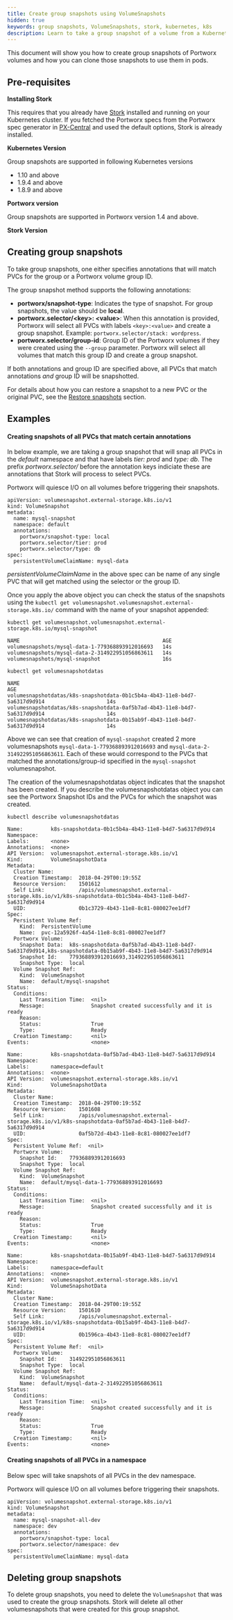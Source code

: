 ```yaml
---
title: Create group snapshots using VolumeSnapshots
hidden: true
keywords: group snapshots, VolumeSnapshots, stork, kubernetes, k8s
description: Learn to take a group snapshot of a volume from a Kubernetes persistent volume claim (PVC) and use that snapshot as the volume for a new pod.
---
```


This document will show you how to create group snapshots of Portworx volumes and how you can clone those snapshots to use them in pods.

## Pre-requisites

**Installing Stork**

This requires that you already have [Stork](/portworx-install-with-kubernetes/storage-operations/stork) installed and running on your
Kubernetes cluster. If you fetched the Portworx specs from the Portworx spec generator in [PX-Central](https://central.portworx.com) and used the default options, Stork is already installed.

**Kubernetes Version**

Group snapshots are supported in following Kubernetes versions
* 1.10 and above
* 1.9.4 and above
* 1.8.9 and above

**Portworx version**

Group snapshots are supported in Portworx version 1.4 and above.

**Stork Version**



## Creating group snapshots

To take group snapshots, one either specifies annotations that will match PVCs for the group or a Portworx volume group ID.

The group snapshot method supports the following annotations:
* __portworx/snapshot-type__: Indicates the type of snapshot. For group snapshots, the value should be **local**.
* __portworx.selector/\<key\>: \<value\>__: When this annotation is provided, Portworx will select all PVCs with labels `<key>:<value>` and create a group snapshot. Example: `portworx.selector/stack: wordpress`.
* __portworx.selector/group-id__: Group ID of the Portworx volumes if they were created using the `--group` parameter. Portworx will select all volumes that match this group ID and create a group snapshot.

If both annotations and group ID are specified above, all PVCs that match annotations *and* group ID will be snapshotted.

For details about how you can restore a snapshot to a new PVC or the original PVC, see the [Restore snapshots](/portworx-install-with-kubernetes/storage-operations/create-snapshots/on-demand/snaps-local/#restore-snapshots) section.

## Examples

#### Creating snapshots of all PVCs that match certain annotations

In below example, we are taking a group snapshot that will snap all PVCs in the *default* namespace and that have labels *tier: prod* and *type: db*. The prefix *portworx.selector/* before the annotation keys indiciate these are annotations that Stork will process to select PVCs.

Portworx will quiesce I/O on all volumes before triggering their snapshots.

```text
apiVersion: volumesnapshot.external-storage.k8s.io/v1
kind: VolumeSnapshot
metadata:
  name: mysql-snapshot
  namespace: default
  annotations:
    portworx/snapshot-type: local
    portworx.selector/tier: prod
    portworx.selector/type: db
spec:
  persistentVolumeClaimName: mysql-data
```

*persistentVolumeClaimName* in the above spec can be name of any single PVC that will get matched using the selector or the group ID.

Once you apply the above object you can check the status of the snapshots using the `kubectl get volumesnapshot.volumesnapshot.external-storage.k8s.io/` command with the name of your snapshot appended:

```text
kubectl get volumesnapshot.volumesnapshot.external-storage.k8s.io/mysql-snapshot
```

```output
NAME                                              AGE
volumesnapshots/mysql-data-1-779368893912016693   14s
volumesnapshots/mysql-data-2-314922951056863611   14s
volumesnapshots/mysql-snapshot                    16s
```

```text
kubectl get volumesnapshotdatas
```

```output
NAME                                                                                            AGE
volumesnapshotdatas/k8s-snapshotdata-0b1c5b4a-4b43-11e8-b4d7-5a6317d9d914                    14s
volumesnapshotdatas/k8s-snapshotdata-0af5b7ad-4b43-11e8-b4d7-5a6317d9d914                    14s
volumesnapshotdatas/k8s-snapshotdata-0b15ab9f-4b43-11e8-b4d7-5a6317d9d914                    14s
```

Above we can see that creation of `mysql-snapshot` created 2 more volumesnapshots `mysql-data-1-779368893912016693` and `mysql-data-2-314922951056863611`. Each of these would correspond to the PVCs that matched the annotations/group-id specified in the `mysql-snapshot` volumesnapshot.

The creation of the volumesnapshotdatas object indicates that the snapshot has been created. If you describe the volumesnapshotdatas object you can see the Portworx Snapshot IDs and the PVCs for which the snapshot was created.

```text
kubectl describe volumesnapshotdatas
```

```output
Name:         k8s-snapshotdata-0b1c5b4a-4b43-11e8-b4d7-5a6317d9d914
Namespace:
Labels:       <none>
Annotations:  <none>
API Version:  volumesnapshot.external-storage.k8s.io/v1
Kind:         VolumeSnapshotData
Metadata:
  Cluster Name:
  Creation Timestamp:  2018-04-29T00:19:55Z
  Resource Version:    1501612
  Self Link:           /apis/volumesnapshot.external-storage.k8s.io/v1/k8s-snapshotdata-0b1c5b4a-4b43-11e8-b4d7-5a6317d9d914
  UID:                 0b1c3729-4b43-11e8-8c81-080027ee1df7
Spec:
  Persistent Volume Ref:
    Kind:  PersistentVolume
    Name:  pvc-12a5926f-4a54-11e8-8c81-080027ee1df7
  Portworx Volume:
    Snapshot Data:  k8s-snapshotdata-0af5b7ad-4b43-11e8-b4d7-5a6317d9d914,k8s-snapshotdata-0b15ab9f-4b43-11e8-b4d7-5a6317d9d914
    Snapshot Id:    779368893912016693,314922951056863611
    Snapshot Type:  local
  Volume Snapshot Ref:
    Kind:  VolumeSnapshot
    Name:  default/mysql-snapshot
Status:
  Conditions:
    Last Transition Time:  <nil>
    Message:               Snapshot created successfully and it is ready
    Reason:
    Status:                True
    Type:                  Ready
  Creation Timestamp:      <nil>
Events:                    <none>

Name:         k8s-snapshotdata-0af5b7ad-4b43-11e8-b4d7-5a6317d9d914
Namespace:
Labels:       namespace=default
Annotations:  <none>
API Version:  volumesnapshot.external-storage.k8s.io/v1
Kind:         VolumeSnapshotData
Metadata:
  Cluster Name:
  Creation Timestamp:  2018-04-29T00:19:55Z
  Resource Version:    1501608
  Self Link:           /apis/volumesnapshot.external-storage.k8s.io/v1/k8s-snapshotdata-0af5b7ad-4b43-11e8-b4d7-5a6317d9d914
  UID:                 0af5b72d-4b43-11e8-8c81-080027ee1df7
Spec:
  Persistent Volume Ref:  <nil>
  Portworx Volume:
    Snapshot Id:    779368893912016693
    Snapshot Type:  local
  Volume Snapshot Ref:
    Kind:  VolumeSnapshot
    Name:  default/mysql-data-1-779368893912016693
Status:
  Conditions:
    Last Transition Time:  <nil>
    Message:               Snapshot created successfully and it is ready
    Reason:
    Status:                True
    Type:                  Ready
  Creation Timestamp:      <nil>
Events:                    <none>

Name:         k8s-snapshotdata-0b15ab9f-4b43-11e8-b4d7-5a6317d9d914
Namespace:
Labels:       namespace=default
Annotations:  <none>
API Version:  volumesnapshot.external-storage.k8s.io/v1
Kind:         VolumeSnapshotData
Metadata:
  Cluster Name:
  Creation Timestamp:  2018-04-29T00:19:55Z
  Resource Version:    1501610
  Self Link:           /apis/volumesnapshot.external-storage.k8s.io/v1/k8s-snapshotdata-0b15ab9f-4b43-11e8-b4d7-5a6317d9d914
  UID:                 0b1596ca-4b43-11e8-8c81-080027ee1df7
Spec:
  Persistent Volume Ref:  <nil>
  Portworx Volume:
    Snapshot Id:    314922951056863611
    Snapshot Type:  local
  Volume Snapshot Ref:
    Kind:  VolumeSnapshot
    Name:  default/mysql-data-2-314922951056863611
Status:
  Conditions:
    Last Transition Time:  <nil>
    Message:               Snapshot created successfully and it is ready
    Reason:
    Status:                True
    Type:                  Ready
  Creation Timestamp:      <nil>
Events:                    <none>
```

#### Creating snapshots of all PVCs in a namespace

Below spec will take snapshots of all PVCs in the dev namespace.

Portworx will quiesce I/O on all volumes before triggering their snapshots.

```text
apiVersion: volumesnapshot.external-storage.k8s.io/v1
kind: VolumeSnapshot
metadata:
  name: mysql-snapshot-all-dev
  namespace: dev
  annotations:
    portworx/snapshot-type: local
    portworx.selector/namespace: dev
spec:
  persistentVolumeClaimName: mysql-data
```

## Deleting group snapshots

To delete group snapshots, you need to delete the `VolumeSnapshot` that was used to create the group snapshots. Stork will delete all other volumesnapshots that were created for this group snapshot.